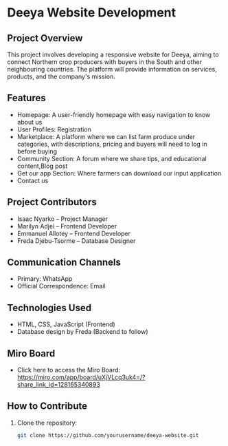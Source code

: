 # Deeya Website Development

## Project Overview
This project involves developing a responsive website for Deeya, aiming to connect Northern crop producers with buyers in the South and other neighbouring countries. The platform will provide information on services, products, and the company's mission.

## Features
- Homepage: A user-friendly homepage with easy navigation to know about us
- User Profiles: Registration
- Marketplace: A platform where we can list farm produce under categories, with descriptions, pricing and buyers will need to log in before buying
- Community Section: A forum where we share tips, and educational content,Blog post
- Get our app Section: Where farmers can download our input application
- Contact us

## Project Contributors
- Isaac Nyarko – Project Manager
- Marilyn Adjei – Frontend Developer
- Emmanuel Allotey – Frontend Developer
- Freda Djebu-Tsorme – Database Designer

## Communication Channels
- Primary: WhatsApp
- Official Correspondence: Email

## Technologies Used
- HTML, CSS, JavaScript (Frontend)
- Database design by Freda (Backend to follow)

## Miro Board
- Click here to access the Miro Board: https://miro.com/app/board/uXjVLcq3uk4=/?share_link_id=128165340893


## How to Contribute
1. Clone the repository:
   ```bash
   git clone https://github.com/yourusername/deeya-website.git
